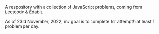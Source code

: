 A respository with a collection of JavaScript problems, coming from Leetcode & Edabit.

As of 23rd November, 2022, my goal is to complete (or attempt!) at least 1 problem per day.
